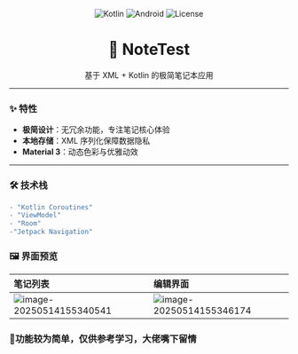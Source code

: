 <p align="center">
  <img src="https://img.shields.io/badge/Kotlin-1.9.0-purple?logo=kotlin" alt="Kotlin">
  <img src="https://img.shields.io/badge/Android-API_24+-3DDC84?logo=android" alt="Android">
  <img src="https://img.shields.io/github/license/lightningrealm/NoteTest?color=blue" alt="License">
</p>


<h1 align="center">📝 NoteTest</h1>
<p align="center">基于 XML + Kotlin 的极简笔记本应用</p>

---

### ✨ 特性

- **极简设计**：无冗余功能，专注笔记核心体验  
- **本地存储**：XML 序列化保障数据隐私  
- **Material 3**：动态色彩与优雅动效  

---

### 🛠️ 技术栈

```kotlin
- "Kotlin Coroutines"
- "ViewModel"
- "Room"
-"Jetpack Navigation"
```

### 🖼️ 界面预览

| 笔记列表                                                     | 编辑界面                                                     |
| :----------------------------------------------------------- | :----------------------------------------------------------- |
| ![image-20250514155340541](C:\Users\lightningrealm\AppData\Roaming\Typora\typora-user-images\image-20250514155340541.png) | ![image-20250514155346174](C:\Users\lightningrealm\AppData\Roaming\Typora\typora-user-images\image-20250514155346174.png) |



### 🎨功能较为简单，仅供参考学习，大佬嘴下留情

